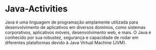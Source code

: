 # Java-Activities

Java é uma linguagem de programação amplamente utilizada para desenvolvimento de aplicativos em diversos domínios, como sistemas corporativos, aplicativos móveis, desenvolvimento web, e mais. O Java é conhecido por sua robustez, segurança e capacidade de rodar em diferentes plataformas devido à Java Virtual Machine (JVM).

